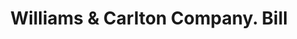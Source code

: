 ---
doi: 10.7916/D8B2967V
date_other: '1900'
date_other_textual: 1900-1909
form: printed ephemera
genre:
- Invoices
name:
- Williams & Carlton Company
object_in_context_url: https://biggert.cul.columbia.edu/items/view/ave_biggert_00079
subject_hierarchical_geographic:
- Hartford, Connecticut, United States
subject_name:
- Williams & Carlton Company
title: Williams & Carlton Company. Bill
sort_title: Williams & Carlton Company. Bill
call_number: ave_biggert_00079
coordinates:
- 41.7625,-72.67416666666666
pid: ave_biggert_00079
identifiers: ave_biggert_00079
permalink: /biggert/ave_biggert_00079/
layout: iiif-image-page
---